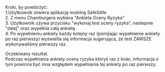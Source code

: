 Kroki, by powtórzyć:    	
1.Użytkownik otwiera aplikację mobilną SafeSAfe  
2. Z menu Chamburgera wybiera "Ankieta Oceny Ryzyka"  
3. Użytkownik używa przycisku "wykonaj test oceny ryzyka", nastepnie "dalej" oraz wypełnia całą ankietę  
4. Po wypełnieniu ankiety każdy kolejny raz (pomijając wypełnienie ankiety po raz pierwszy) wyświetla się informacja sugerująca, że test ZAWSZE wykonywaliśmy pierwszy raz.  

Oczekiwany rezultat.  
Podczas wypełniania ankiety oceny ryzyka któryś raz z kolei, informacja o tym powinna być inna względem wypełniania tej ankiety po raz pierwszy.  
